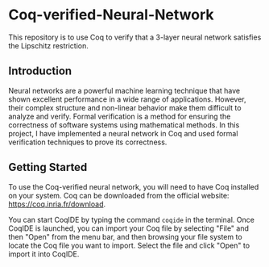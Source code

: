 # Coq-verified-Neural-Network
This repository is to use Coq to verify that a 3-layer neural network satisfies the Lipschitz restriction.

## Introduction
Neural networks are a powerful machine learning technique that have shown excellent performance in a wide range of applications. However, their complex structure and non-linear behavior make them difficult to analyze and verify. Formal verification is a method for ensuring the correctness of software systems using mathematical methods. In this project, I have implemented a neural network in Coq and used formal verification techniques to prove its correctness.

## Getting Started
To use the Coq-verified neural network, you will need to have Coq installed on your system. Coq can be downloaded from the official website: https://coq.inria.fr/download.

You can start CoqIDE by typing the command `coqide` in the terminal.
Once CoqIDE is launched, you can import your Coq file by selecting "File" and then "Open" from the menu bar, and then browsing your file system to locate the Coq file you want to import. Select the file and click "Open" to import it into CoqIDE.
